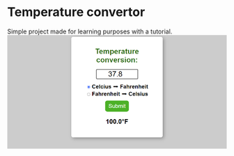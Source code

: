# Temperature convertor
Simple project made for learning purposes with a tutorial.
![screenshot](image.png)